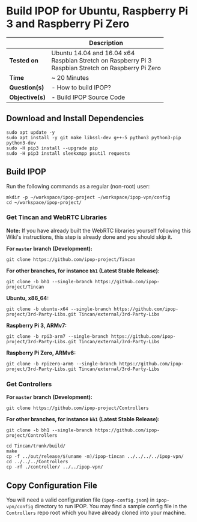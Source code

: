 # Build IPOP for Ubuntu, Raspberry Pi 3 and Raspberry Pi Zero

| | Description |
|---|---|
| **Tested on** | Ubuntu 14.04 and 16.04 x64<br />Raspbian Stretch on Raspberry Pi 3<br />Raspbian Stretch on Raspberry Pi Zero |
| **Time** | ~ 20 Minutes |
| **Question(s)** | - How to build IPOP? |
| **Objective(s)**| - Build IPOP Source Code |

## Download and Install Dependencies

```shell
sudo apt update -y
sudo apt install -y git make libssl-dev g++-5 python3 python3-pip python3-dev
sudo -H pip3 install --upgrade pip
sudo -H pip3 install sleekxmpp psutil requests 
```

## Build IPOP

Run the following commands as a regular (non-root) user:

```shell
mkdir -p ~/workspace/ipop-project ~/workspace/ipop-vpn/config
cd ~/workspace/ipop-project/
```

### Get Tincan and WebRTC Libraries

**Note:** If you have already built the WebRTC libraries yourself following this Wiki's instructions, this step is already done and you should skip it.

**For `master` branch (Development):**

```
git clone https://github.com/ipop-project/Tincan
```

**For other branches, for instance `bh1` (Latest Stable Release):**

```
git clone -b bh1 --single-branch https://github.com/ipop-project/Tincan
```

**Ubuntu, x86_64:**
```
git clone -b ubuntu-x64 --single-branch https://github.com/ipop-project/3rd-Party-Libs.git Tincan/external/3rd-Party-Libs
```

**Raspberry Pi 3, ARMv7:**
```
git clone -b rpi3-arm7 --single-branch https://github.com/ipop-project/3rd-Party-Libs.git Tincan/external/3rd-Party-Libs
```

**Raspberry Pi Zero, ARMv6:**
```
git clone -b rpizero-arm6 --single-branch https://github.com/ipop-project/3rd-Party-Libs.git Tincan/external/3rd-Party-Libs
```

### Get Controllers

**For `master` branch (Development):**

```
git clone https://github.com/ipop-project/Controllers
```

**For other branches, for instance `bh1` (Latest Stable Release):**

```
git clone -b bh1 --single-branch https://github.com/ipop-project/Controllers
```

```
cd Tincan/trunk/build/
make
cp -f ../out/release/$(uname -m)/ipop-tincan ../../../../ipop-vpn/
cd ../../../Controllers
cp -rf ./controller/ ../../ipop-vpn/
```

## Copy Configuration File

You will need a valid configuration file (`ipop-config.json`) in `ipop-vpn/config` directory to run IPOP. You may find a sample config file in the `Controllers` repo root which you have already cloned into your machine.